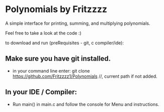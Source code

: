 # Polynomials by Fritzzzz

A simple interface for printing, summing, and multiplying polynomials.

Feel free to take a look at the code :)

to download and run (preRequisites - git, c compiler/ide):

## Make sure you have git installed.
- in your command line enter:
 git clone https://github.com/Fritzzzz1/Polynomials //<Your Directory>, current path if not added.
  
## In your IDE / Compiler:
  - Run main() in main.c and follow the console for Menu and instructions.
  
  
